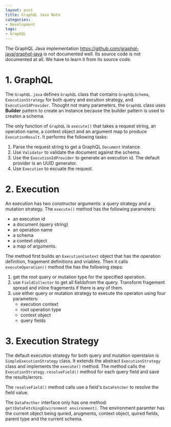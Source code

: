 ```yaml
---
layout: post
title: GraphQL Java Note
categories:
- Development
tags:
- GraphQL
---
```


The GraphQL Java implementation https://github.com/graphql-java/graphql-java is not documented well. Its source code is not documented at all. We have to learn it from its source code. 

# 1. GraphQL
The `GraphQL.java` defines `GraphQL` class that contains `GraphQLSchema`, `ExecutionStrategy` for both query and excution strategy, and `ExecutionIdProvider`. Thought not many parameters, the `GraphQL` class uses **Builder** pattern to create an instance because the builder pattern is used to createn a schema. 

The only function of `GraphQL` is `execute()` that takes a request string, an operation name, a context object and an argument map to produce `ExecutionResult`. It performs the following tasks: 

1. Parse the request string to get a GraphQL `Document` instance.
2. Use `Validator` to validate the document against the schema. 
3. Use the `ExecutionIdProvider` to generate an execution id. The default provider is an UUID generator. 
4. Use `Execution` to excuate the request.   

# 2. Execution
An execution has two constructor arguments: a query strategy and a mutation strategy. The `execute()` method has the following parameters:

* an execution id
* a document (query string)
* an operation name
* a schema
* a context object
* a map of arguments. 

The method first builds an `ExecutionContext` object that has the operation definition, fragement definitions and vriables. Then it calls `executeOperation()` method the has the following steps: 
1. get the root query or mutation type for the specified operation.
2. use `FieldCollector` to get all fieldsfrom the query. Transform fragement spread and inline fragements if there is any of them. 
3. use either query or mutation strategy to execute the operaton using four parameters: 
    * execution context
    * root operation type
    * context object
    * query fields

# 3. Execution Strategy
The default execution strategy for both query and mutation operstaion is `SimpleExecutionStrategy` class. It extends the abstract `ExecutionStrategy` class and implements the `execute()` method. The method calls the `ExecutionStrategy.resolveField()` method for each query field and save the results/errors.

The `resolveField()` method calls use a field's `DataFetcher` to resolve the field value. 

The `DataFecther` interface only has one method: `get(DataFetchingEnvironment environment)`. The environment paramter has the current object being quried, arugments, context object, quired fields, parent type and the current schema. 

  